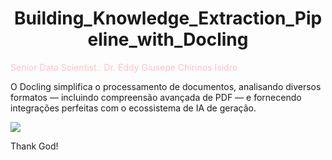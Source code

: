 # <h1 align="center">Building_Knowledge_Extraction_Pipeline_with_Docling</h1>

<font color="pink">Senior Data Scientist.: Dr. Eddy Giusepe Chirinos Isidro</font>

O Docling simplifica o processamento de documentos, analisando diversos formatos — incluindo compreensão avançada de PDF — e fornecendo integrações perfeitas com o ecossistema de IA de geração.


![](https://i.ytimg.com/vi/w-Ru0VL6IT8/maxresdefault.jpg)































Thank God!
